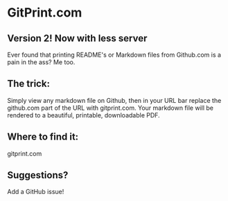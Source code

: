 # GitPrint.com
## Version 2! Now with less server

Ever found that printing README's or Markdown files from Github.com is a pain in the ass? Me too.

## The trick:

Simply view any markdown file on Github, then in your URL bar replace the github.com part of the URL with gitprint.com. Your markdown file will be rendered to a beautiful, printable, downloadable PDF.

## Where to find it:

gitprint.com

## Suggestions?

Add a GitHub issue!